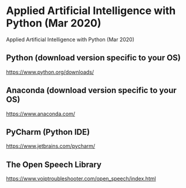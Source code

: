 # Applied Artificial Intelligence with Python (Mar 2020)
Applied Artificial Intelligence with Python (Mar 2020)

## Python (download version specific to your OS) 
https://www.python.org/downloads/

## Anaconda (download version specific to your OS) 
https://www.anaconda.com/

## PyCharm (Python IDE)
https://www.jetbrains.com/pycharm/

## The Open Speech Library
https://www.voiptroubleshooter.com/open_speech/index.html
